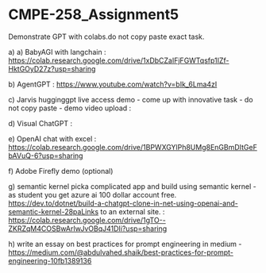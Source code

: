# CMPE-258_Assignment5

Demonstrate GPT with colabs.do not copy paste exact task.

a) a) BabyAGI with langchain : https://colab.research.google.com/drive/1xDbCZaIFjFGWTqsfp1IZf-HktGOyD27z?usp=sharing

b) AgentGPT :  https://www.youtube.com/watch?v=bIk_6Lma4zI

c) Jarvis hugginggpt live access demo - come up with innovative task - do not copy paste - demo video upload :

d) Visual ChatGPT :

e) OpenAI chat with excel : https://colab.research.google.com/drive/1BPWXGYlPh8UMg8EnGBmDItGeFbAVuQ-6?usp=sharing

f) Adobe Firefly demo (optional)

g) semantic kernel picka complicated app and build using semantic kernel - as student you get azure ai 100 dollar account free. https://dev.to/dotnet/build-a-chatgpt-clone-in-net-using-openai-and-semantic-kernel-28paLinks to an external site. : https://colab.research.google.com/drive/1gTO--ZKRZqM4COSBwArIwJvOBqJ41DIi?usp=sharing

h) write an essay on best practices for prompt engineering in medium - https://medium.com/@abdulvahed.shaik/best-practices-for-prompt-engineering-10fb1389136
